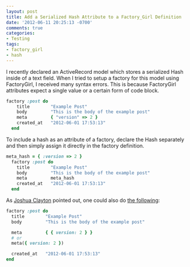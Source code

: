 ```yaml
---
layout: post
title: Add a Serialized Hash Attribute to a Factory_Girl Definition
date: '2012-06-11 20:25:13 -0700'
comments: true
categories:
- Testing
tags:
- factory_girl
- hash
---
```


I recently declared an ActiveRecord model which stores a serialized Hash inside
of a text field. When I tried to setup a factory for this model using
FactoryGirl, I received many syntax errors. This is because FactoryGirl
attributes expect a single value or a certain form of code block.

``` ruby
factory :post do
    title        "Example Post"
    body         "This is the body of the example post"
    meta         { "version" => 2 }
    created_at   "2012-06-01 17:53:13"
  end
```

To include a hash as an attribute of a factory, declare the Hash separately and
then simply assign it directly in the factory definition.
<!--more-->

``` ruby
meta_hash = { :version => 2 }
  factory :post do
    title        "Example Post"
    body         "This is the body of the example post"
    meta         meta_hash
    created_at   "2012-06-01 17:53:13"
  end
```

As [Joshua Clayton] pointed out, one could also do [the following]:

```ruby
factory :post do
  title        "Example Post"
  body         "This is the body of the example post"

  meta         { { version: 2 } }
  # or
  meta({ version: 2 })

  created_at   "2012-06-01 17:53:13"
end
```

[Joshua Clayton]: https://github.com/joshuaclayton
[the following]: https://gist.github.com/joshuaclayton/3056591
